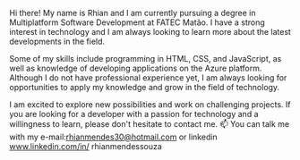 Hi there! My name is Rhian and I am currently pursuing a degree in Multiplatform Software Development at FATEC Matão. I have a strong interest in technology and I am always looking to learn more about the latest developments in the field.

Some of my skills include programming in HTML, CSS, and JavaScript, as well as knowledge of developing applications on the Azure platform. Although I do not have professional experience yet, I am always looking for opportunities to apply my knowledge and grow in the field of technology.

I am excited to explore new possibilities and work on challenging projects. If you are looking for a developer with a passion for technology and a willingness to learn, please don't hesitate to contact me.
📫 You can talk me with my e-mail:rhianmendes30@hotmail.com or linkedin www.linkedin.com/in/
rhianmendessouza



<!---
Shavrau/Shavrau is a ✨ special ✨ repository because its `README.md` (this file) appears on your GitHub profile.
You can click the Preview link to take a look at your changes.
--->
